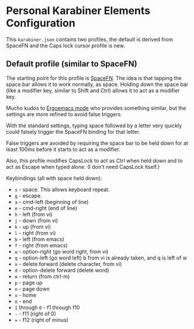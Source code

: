 # Personal Karabiner Elements Configuration

This `karabiner.json` contains two profiles, the default is derived from
SpaceFN and the Caps lock cursor profile is new.

## Default profile (similar to SpaceFN)

The starting point for this profile is
[SpaceFN](https://ke-complex-modifications.pqrs.org/#spacefn).  The idea is
that tapping the space bar allows it to work normally, as space.  Holding down
the space bar (like a modifier key, similar to Shift and Ctrl) allows it to
act as a modifier key.

Mucho kudos to [Ergoemacs mode](https://ke-complex-modifications.pqrs.org/#ergoemacs_mode)
who provides something similar, but the settings are more refined to avoid
false triggers.

With the standard settings, typing space followed by a letter very quickly
could falsely trigger the SpaceFN binding for that letter.

False triggers are avoided by requiring the space bar to be held down for at
least 100ms before it starts to act as a modifier.

Also, this profile modifies CapsLock to act as Ctrl when held down and to act
as Escape when typed alone.  (I don't need CapsLock itself.)

Keybindings (all with space held down):

* `s` - space.  This allows keyboard repeat.
* `g` - escape.
* `a` - cmd-left (beginning of line)
* `e` - cmd-right (end of line)
* `h` - left (from vi)
* `j` - down (from vi)
* `k` - up (from vi)
* `l` - right (from vi)
* `b` - left (from emacs)
* `f` - right (from emacs)
* `w` - option-right (go word right, from vi)
* `q` - option-left (go word left)
  b from vi is already taken, and q is left of w
* `x` - delete forward (delete character, from vi)
* `d` - option-delete forward (delete word)
* `m` - return (from ctrl-m)
* `p` - page up
* `n` - page down
* `u` - home
* `o` - end
* `1` through `0` - f1 through f10
* `-` - f11 (right of 0)
* `=` - f12 (right of minus)